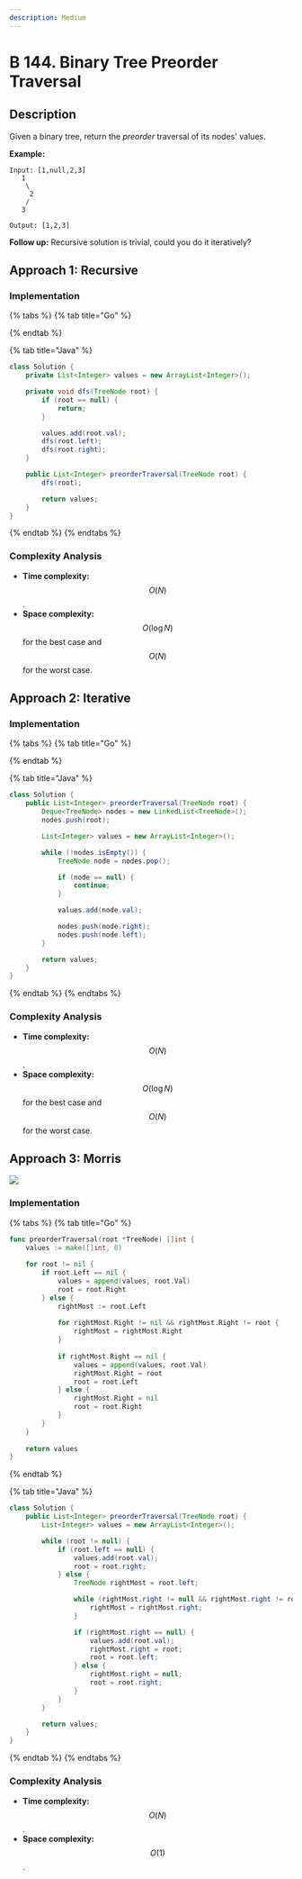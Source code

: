 ```yaml
---
description: Medium
---
```


# B 144. Binary Tree Preorder Traversal

## Description

Given a binary tree, return the _preorder_ traversal of its nodes' values.

**Example:**

```text
Input: [1,null,2,3]
   1
    \
     2
    /
   3

Output: [1,2,3]
```

**Follow up:** Recursive solution is trivial, could you do it iteratively?

## Approach 1: Recursive

### Implementation

{% tabs %}
{% tab title="Go" %}

{% endtab %}

{% tab title="Java" %}
```java
class Solution {
    private List<Integer> values = new ArrayList<Integer>();

    private void dfs(TreeNode root) {
        if (root == null) {
            return;
        }

        values.add(root.val);
        dfs(root.left);
        dfs(root.right);
    }

    public List<Integer> preorderTraversal(TreeNode root) {
        dfs(root);

        return values;
    }
}
```
{% endtab %}
{% endtabs %}

### Complexity Analysis

* **Time complexity:** $$O(N)$$.
* **Space complexity:** $$O(\log{N})$$ for the best case and $$O(N)$$ for the worst case.

## Approach 2: Iterative

### Implementation

{% tabs %}
{% tab title="Go" %}

{% endtab %}

{% tab title="Java" %}
```java
class Solution {
    public List<Integer> preorderTraversal(TreeNode root) {
        Deque<TreeNode> nodes = new LinkedList<TreeNode>();
        nodes.push(root);

        List<Integer> values = new ArrayList<Integer>();

        while (!nodes.isEmpty()) {
            TreeNode node = nodes.pop();

            if (node == null) {
                continue;
            }

            values.add(node.val);

            nodes.push(node.right);
            nodes.push(node.left);
        }

        return values;
    }
}
```
{% endtab %}
{% endtabs %}

### Complexity Analysis

* **Time complexity:** $$O(N)$$.
* **Space complexity:** $$O(\log{N})$$ for the best case and $$O(N)$$ for the worst case.

## Approach 3: Morris

![](../../../.gitbook/assets/image%20%28190%29.png)

### Implementation

{% tabs %}
{% tab title="Go" %}
```go
func preorderTraversal(root *TreeNode) []int {
    values := make([]int, 0)
    
    for root != nil {
        if root.Left == nil {
            values = append(values, root.Val)
            root = root.Right
        } else {
            rightMost := root.Left
            
            for rightMost.Right != nil && rightMost.Right != root {
                rightMost = rightMost.Right
            }
            
            if rightMost.Right == nil {
                values = append(values, root.Val)
                rightMost.Right = root
                root = root.Left
            } else {
                rightMost.Right = nil
                root = root.Right
            }
        }
    }
    
    return values
}
```
{% endtab %}

{% tab title="Java" %}
```java
class Solution {
    public List<Integer> preorderTraversal(TreeNode root) {
        List<Integer> values = new ArrayList<Integer>();

        while (root != null) {
            if (root.left == null) {
                values.add(root.val);
                root = root.right;
            } else {
                TreeNode rightMost = root.left;

                while (rightMost.right != null && rightMost.right != root) {
                    rightMost = rightMost.right;
                }

                if (rightMost.right == null) {
                    values.add(root.val);
                    rightMost.right = root;
                    root = root.left;
                } else {
                    rightMost.right = null;
                    root = root.right;
                }
            }
        }

        return values;
    }
}
```
{% endtab %}
{% endtabs %}

### Complexity Analysis

* **Time complexity:** $$O(N)$$.
* **Space complexity:** $$O(1)$$.

